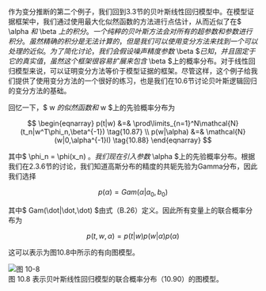 作为变分推断的第二个例子，我们回到3.3节的贝叶斯线性回归模型中。在模型证据框架中，我们通过使用最大化似然函数的方法进行点估计，从而近似了在$ \alpha $和$ \beta $上的积分。一个纯粹的贝叶斯方法会对所有的超参数和参数进行积分。虽然精确的积分是无法计算的，但是我们可以使用变分方法来找到一个可以处理的近似。为了简化讨论，我们会假设噪声精度参数$ \beta
$$已知，并且固定于它的真实值，虽然这个框架很容易扩展来包含$ \beta $上的概率分布。对于线性回归模型来说，可以证明变分方法等价于模型证据的框架。尽管这样，这个例子给我们提供了使用变分方法的一个很好的练习，也是我们在10.6节讨论贝叶斯逻辑回归的变分方法的基础。    

回忆一下，$ w $的似然函数和$ w $上的先验概率分布为    

$$
\begin{eqnarray}
p(t|w) &=& \prod\limits_{n=1}^N\mathcal{N}(t_n|w^T\phi_n,\beta^{-1}) \tag{10.87} \\
p(w|\alpha) &=& \mathcal{N}(w|0,\alpha^{-1}I) \tag{10.88}
\end{eqnarray}
$$

其中$ \phi_n = \phi(x_n) $。我们现在引入参数$ \alpha $上的先验概率分布。根据我们在2.3.6节的讨论，我们知道高斯分布的精度的共轭先验为Gamma分布，因此我们选择     

$$
p(\alpha) = Gam(\alpha|a_0,b_0) \tag{10.89}
$$

其中$ Gam(\dot|\dot,\dot) $由式（B.26）定义。因此所有变量上的联合概率分布为    

$$
p(t,w,\alpha) = p(t|w)p(w|\alpha)p(\alpha) \tag{10.90}
$$

这可以表示为图10.8中所示的有向图模型。

![图 10-8](images/10_8.png)      
图 10.8 表示贝叶斯线性回归模型的联合概率分布（10.90）的图模型。
